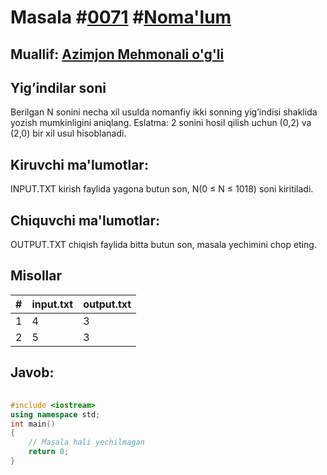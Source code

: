 
<h1>Masala #<a href="https://robocontest.uz/tasks/0071">0071</a> #<a href="https://robocontest.uz/tasks?category=1">Noma'lum</a></h1>
<h2> Muallif: <a href="https://robocontest.uz/profile/azimjon">Azimjon Mehmonali o'g'li</a></h2>
<h2>Yig’indilar soni</h2>
<p>Berilgan N sonini necha xil usulda nomanfiy ikki sonning yig’indisi shaklida yozish mumkinligini aniqlang.
Eslatma: 2 sonini hosil qilish uchun (0,2) va (2,0) bir xil usul hisoblanadi.</p>
<h2>Kiruvchi ma'lumotlar:</h2>
<p>INPUT.TXT kirish faylida yagona butun son, N(0 ≤ N ≤ 1018) soni kiritiladi.</p>
<h2>Chiquvchi ma'lumotlar:</h2>
<p>OUTPUT.TXT chiqish faylida bitta butun son, masala yechimini chop eting.</p>
<h2>Misollar</h2>
<table>
    <thead>
        <tr>
            <th>#</th>
            <th>input.txt</th>
            <th>output.txt</th>
        </tr>
    </thead>
    <tbody>
            <tr>
                <td>1</td>
                <td>4</td>
                <td>3</td>
            </tr>
            <tr>
                <td>2</td>
                <td>5</td>
                <td>3</td>
            </tr>
    </tbody>
    </table>
    
<h2>Javob:</h2>

######
```cpp
#include <iostream>
using namespace std;
int main()
{
    // Masala hali yechilmagan
    return 0;
}
```
